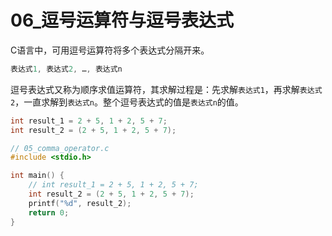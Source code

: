 # 06_逗号运算符与逗号表达式

C语言中，可用逗号运算符将多个表达式分隔开来。

```c
表达式1, 表达式2, …, 表达式n
```

逗号表达式又称为顺序求值运算符，其求解过程是：先求解`表达式1`，再求解`表达式2`，一直求解到`表达式n`。整个逗号表达式的值是`表达式n`的值。

```C
int result_1 = 2 + 5, 1 + 2, 5 + 7;
int result_2 = (2 + 5, 1 + 2, 5 + 7);
```

```c
// 05_comma_operator.c
#include <stdio.h>

int main() {
    // int result_1 = 2 + 5, 1 + 2, 5 + 7;
    int result_2 = (2 + 5, 1 + 2, 5 + 7);
    printf("%d", result_2);
    return 0;
}
```

